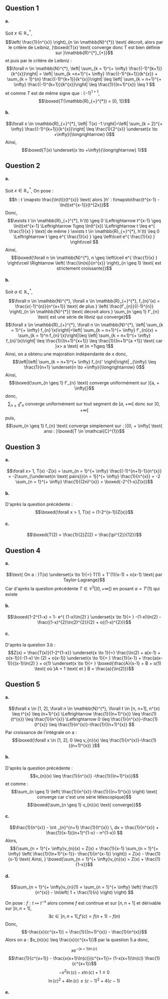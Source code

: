 ## Question 1
#### a.
Soit $x \in \mathbb{R}_{+}^{*}$, 
$$\left( \frac{1}{n^{x}} \right)_{n \in \mathbb{N}^{*}} \text{ décroit, alors par le critère de Leibniz, }\boxed{T(x) \text{ converge donc T est bien définie sur }\mathbb{R}^{*}_{+}}$$
et puis par le critère de Leibniz : 
$$\forall n \in \mathbb{N}^{*}, \left| \sum_{k = 1}^{+ \infty} \frac{(-1)^{k+1}}{k^{x}}\right| =  \left| \sum_{k =n+1}^{+ \infty} \frac{(-1)^{k+1}}{k^{x}} + \sum_{k = 1}^{n} \frac{(-1)^{k+1}}{k^{x}}\right| \leq \left| \sum_{k  = n+1}^{+ \infty} \frac{(-1)^{k+1}}{k^{x}}\right| \leq \frac{1}{(n+1)^{x}} \leq  1   $$
et comme $T$ est de même signe que : $(-1)^{1+1}$,
$$\boxed{T(\mathbb{R}_{+}^{*}) = [0, 1]}$$

#### b.
$$\forall x \in \mathbb{R}_{+}^{*}, \left| T(x) -1 \right|=\left| \sum_{k = 2}^{+ \infty} \frac{(-1)^{k+1}}{k^{x}}\right| \leq \frac{1}{2^{x}} \underset{x \to +\infty}{\longrightarrow} 0$$
Ainsi, 
$$\boxed{T(x) \underset{x \to +\infty}{\longrightarrow} 1}$$

## Question 2
#### a.
Soit $x \in \mathbb{R}_{+}^{*}$, 
On pose : 
$$h : t \mapsto \frac{\ln(t)}{t^{x}} \text{ alors }h' : t\mapsto\frac{t^{x-1} - \ln(t)xt^{x-1}}{t^{2x}}$$
Donc, 
$$\exists t \in \mathbb{R}_{+}^{*}, h'(t) \geq 0 \Leftrightarrow t^{x-1} \geq \ln(t)xt^{x-1} \Leftrightarrow 1\geq \ln(t^{x}) \Leftrightarrow t \leq e^{ \frac{1}{x} } \text{ de même } \exists t \in \mathbb{R}_{+}^{*}, h'(t) \leq 0 \Leftrightarrow t \geq e^{ \frac{1}{x} } \geq \left\lceil e^{ \frac{1}{x} } \right\rceil $$
Ainsi,
$$\boxed{\forall n \in \mathbb{N}^{*}, n \geq \left\lceil e^{ \frac{1}{x} } \right\rceil  \Rightarrow \left( \frac{\ln(n)}{n^{x}} \right)_{n \geq 1} \text{ est strictement croissante}}$$

#### b.
Soit $a \in \mathbb{R}_{+}^{*}$, 
$$\forall n \in \mathbb{N}^{*}, \forall x \in \mathbb{R}_{+}^{*}, f_{n}'(x)  = \frac{x(-1)^{n}}{n^{x+1}} \text{ de plus } \left( \frac{f'_{n}}{(-1)^{n}} \right)_{n \in \mathbb{N}^{*}} \text{ décroit alors } \sum_{n \geq 1} f'_{n} \text{ est une série de libniz qui converge}$$
$$\forall x \in \mathbb{R}_{+}^{*}, \forall n \in \mathbb{N}^{*}, \left| \sum_{k = 1}^{+ \infty} f_{n}'(x)\right|=\left| \sum_{k = n+1}^{+ \infty} f'_{n}(x) + \sum_{k = 1}^n f_{n}'(x)\right|\leq \left| \sum_{k = n+1}^{+ \infty} f_{n}'(x)\right| \leq \frac{1}{(n+1)^{x+1}} \leq \frac{1}{(n+1)^{a +1}} \text{ car }x> a \text{ et }n +1\geq 1$$
Ainsi, on a obtenu une majoration indépendante de $x$ donc, 
$$\left|\left| \sum_{k = n+1}^{+ \infty} f_{n}' \right|\right| _{\infty} \leq \frac{1}{n+1} \underset{n \to +\infty}{\longrightarrow} 0$$
Ainsi, 
$$\boxed{\sum_{n \geq 1} f'_{n} \text{ converge uniformément sur }[a,  + \infty[}$$
donc, 
$$\sum_{n \geq 1} f'_{n} \text{ converge uniformément sur tout segment de }[a, + \infty[ \text{ donc sur } ]0, + \infty[ $$
puis, 
$$\sum_{n \geq 1} f_{n} \text{ converge simplement sur : }]0, + \infty[  \text{ ansi : }\boxed{T \in \mathcal{C}^{1}}$$


## Question 3
#### a.
$$\forall x> 1, T(x) -Z(x) = \sum_{n = 1}^{+ \infty} \frac{(-1)^{n+1}-1}{n^{x}} = -2\sum_{\underset{n \text{ pairs}}{n = 1}}^{+ \infty} \frac{1}{n^{x}} = -2 \sum_{n = 1}^{+ \infty} \frac{1}{(2n)^{x}} = \boxed{-2^{1-x}Z(x)}$$

#### b.
D'après la question précédente : 
$$\boxed{\forall x > 1, T(x) = (1-2^{x-1})Z(x)}$$

#### c.
$$\boxed{T(2) = \frac{1}{2}Z(2) = \frac{\pi^{2}}{12}}$$

## Question 4
#### a.
$$\text{ On a : }T(x) \underset{x \to 1}{=} T(1) + T'(1)(x-1) + o(x-1) \text{ par Taylor-Lagrange}$$
Car d'après la question précédente $T \in \mathcal{C}^{1}(]0, +\infty[)$ en posant $a = T'(1)$ qui existe

#### b.
$$\boxed{1-2^{1-x} = 1- e^{ (1-x)\ln(2) }  \underset{x \to 1}{= }  -(1-x)\ln(2) - \frac{(1-x)^{2}\ln(2)^{2}}{2} + o((1-x)^{2})}$$

#### c.
D'après la question 3.b :
$$Z(x) = \frac{T(x)}{1-2^{1-x}}  \underset{x \to 1}{=}  \frac{\ln(2) + a(x-1) + o(x-1)}{-(1-x) \ln (2) + o(x-1)}  \underset{x \to 1}{= } \frac{1}{x-1} + \frac{a(x-1)}{(x-1)\ln(2) } + o(1) \underset{x \to 1}{= } \boxed{\frac{A}{x-1} + B + o(1) \text{ où }A = 1 \text{ et } B = \frac{a}{\ln(2)}}$$


## Question 5
#### a.
$$\forall x \in [1, 2], \forall n \in \mathbb{N}^{*}, \forall t \in [n, n+1], n^{x} \leq t^{x} \leq (n+1)^{x} \Leftrightarrow \frac{1}{(n+1)^{x}} \leq \frac{1}{t^{x}} \leq \frac{1}{n^{x}} \Leftrightarrow 0 \leq \frac{1}{n^{x}}-\frac{1}{t^{x}} \leq \frac{1}{n^{x}}-\frac{1}{(n+1)^{x}} $$
Par croissance de l'intégrale on a : 
$$\boxed{\forall x \in [1, 2], 0 \leq v_{n}(x) \leq \frac{1}{n^{x}}-\frac{1}{(n+1)^{x}} }$$

#### b.
D'après la question précédente : 
$$v_{n}(x) \leq \frac{1}{n^{x}} -\frac{1}{(n+1)^{x}}$$
et comme : 
$$\sum_{n \geq 1} \left( \frac{1}{n^{x}}-\frac{1}{(n+1)^{x}} \right) \text{ converge car c'est une série télescopique}$$
$$\boxed{\sum_{n \geq 1} v_{n}(x) \text{ converge}}$$

#### c.
$$\frac{1}{n^{x}} - \int _{n}^{n+1} \frac{1}{t^{x}} \, dx  = \frac{1}{n^{x}} +  \frac{1}{x-1}((n+1)^{1-x} - n^{1-x}) $$
Alors,
$${\sum_{n = 1}^{+ \infty}v_{n}(x) = Z(x) + \frac{1}{x-1} \sum_{n = 1}^{+ \infty} \left( \frac{1}{(n+1)^{x-1}}- \frac{1}{n^{x-1}} \right)} = Z(x) - \frac{1}{x-1} \text{ Ainsi, } \boxed{\sum_{n = 1}^{+ \infty}v_{n}(x) = Z(x) + \frac{1}{1-x}}$$

#### d.
$$\sum_{n = 1}^{+ \infty}v_{n}(1) = \sum_{n = 1}^{+ \infty} \left( \frac{1}{n^{x}} - \ln\left(  1 + \frac{1}{n} \right) \right) $$

On pose : $f : t \mapsto t^{-x}$ alors comme $f$ est continue et sur $[n, n+1]$ et dérivable sur $]n, n+1[$, 
$$\exists c \in ]n, n+1[, f'(c) = f(n+1) - f(n)$$
Donc, 
$$-\frac{x}{c^{x+1}} = \frac{1}{(n+1)^{x}} - \frac{1}{n^{x}}$$
Alors on a : $v_{n}(x) \leq \frac{x}{c^{x+1}}$ par la question 5.a donc, 

$$xe^{ -(x+1)\ln(c) }$$
$$\frac{1}{c^{x+1}} - \frac{x(x+1)\ln(c)}{c^{x+1}}= (1-x(x+1)\ln(c)) \frac{1}{c^{x+1}}$$
$$-x^{2} \ln(c) -x\ln(c) +1 \leq 0$$
$$\ln(c)^{2} + 4\ln(c) \leq (c-1)^{2} + 4(c-1)$$

#### e.
